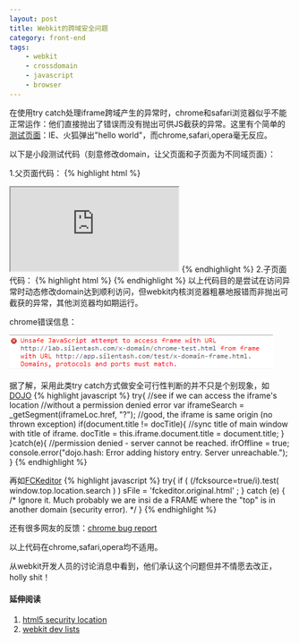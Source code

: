 ```yaml
---
layout: post
title: Webkit的跨域安全问题
category: front-end
tags:
    - webkit
    - crossdomain
    - javascript
    - browser
---
```


在使用try catch处理iframe跨域产生的异常时，chrome和safari浏览器似乎不能正常运作：他们直接抛出了错误而没有抛出可供JS截获的异常。这里有个简单的<a href="http://nunumick.me/lab/x-domain/webkit-test.html" target="_blank">测试页面</a>：IE、火狐弹出"hello world"，而chrome,safari,opera毫无反应。

以下是小段测试代码（刻意修改domain，让父页面和子页面为不同域页面）：

1.父页面代码：
{% highlight html %}
<script>
    document.domain = "nunumick.me";
    function doTest(){
        alert('hello world');
    }
</script>
<iframe src="http://www.nunumick.me/lab/x-domain/webkit-test.html">
</iframe>
{% endhighlight %}
2.子页面代码：
{% highlight html %}
<script>
    try{
        top.name;
    }catch(e){
        document.domain = 'nunumick.me';
        top.doTest();
    }
</script>
{% endhighlight %}
以上代码目的是尝试在访问异常时动态修改domain达到顺利访问，但webkit内核浏览器粗暴地报错而非抛出可截获的异常，其他浏览器均如期运行。

chrome错误信息：

![chrome error](/assets/img/chrome-error.png)

据了解，采用此类try catch方式做安全可行性判断的并不只是个别现象，如<a href="http://svn.dojotoolkit.org/src/dojo/trunk/hash.js" target="_blank">DOJO</a>
{% highlight javascript %}
try{
    //see if we can access the iframe's location
    //without a permission denied error
    var iframeSearch = _getSegment(iframeLoc.href, "?");
    //good, the iframe is same origin (no thrown exception)
    if(document.title != docTitle){
        //sync title of main window with title of iframe.
        docTitle = this.iframe.document.title = document.title;
    }
}catch(e){
    //permission denied - server cannot be reached.
    ifrOffline = true;
    console.error("dojo.hash: Error adding history
    entry. Server unreachable.");
}
{% endhighlight %}

再如<a href="http://dev.ckeditor.com/browser/FCKeditor/trunk/fckeditor.js#L167:" target="_blank">FCKeditor</a>
{% highlight javascript %}
try{
if ( (/fcksource=true/i).test( window.top.location.search ) )
   sFile = 'fckeditor.original.html' ;
}
catch (e) { /* Ignore it. Much probably we are insi
de a FRAME where the "top" is in another domain (security error). */
}
{% endhighlight %}

还有很多网友的反馈：<a href="http://crbug.com/17325" target="_blank">chrome bug report</a>

以上代码在chrome,safari,opera均不适用。

从webkit开发人员的讨论消息中看到，他们承认这个问题但并不情愿去改正，holly shit！

#### 延伸阅读
1. <a href="http://www.whatwg.org/specs/web-apps/current-work/multipage/history.html#security-location" target="_blank">html5 security location</a>
2. <a href="https://lists.webkit.org/pipermail/webkit-dev/2010-August/013880.html" target="_blank">webkit dev lists</a>
